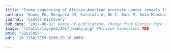 ```yaml
---
title: "Exome sequencing of African-American prostate cancer reveals loss-of-function ERF mutations"
authors: "Huang FW, Mosquera JM, Garofalo A, Oh C, Baco M, Amin-Mansour A, Rabasha B, Bahl S, **Mullane SA**, Robinson BD, Aldubayan S, Khani F, Karir B, Kim E, Chimene-Weiss J, Hofree M, Romanel A, Osborne JR, Kim JW, Azabdaftari G, Woloszynska-Read A, Sfanos K, De Marzo AM, Demichelis F Gabriel S, Van Allen EM, Mesirov J, Tamayo P, Rubin MA, Powell IJ, Garraway LA."
journal: 'Cancer Discovery'
pub_date: "2017-08-01" #Date of publication. Change from Biorxiv date to Journal date once accepted
image: "/static/img/pub/2017_Huang.png" #Minimum dimensions TBD
pmid: "28515055"
pdf: '10.1158/2159-8290.CD-16-0960'

---
```

